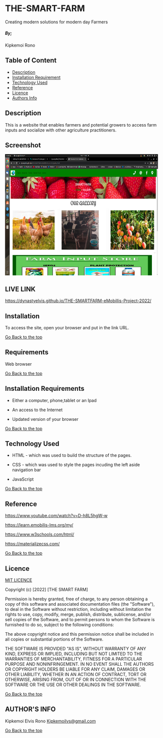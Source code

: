 # THE-SMART-FARM
Creating modern solutions for modern day Farmers

##### By;

Kipkemoi Rono

## Table of Content

+ [Description](#description)
+ [Installation Requirement](#Installation)
+ [Technology Used](#technology-used)
+ [Reference](#reference)
+ [Licence](#licence)
+ [Authors Info](#author-Info)

## Description
<p>This is  a website that enables farmers and potential growers to access farm inputs and socialize with other agriculture practitioners.</p>

## Screenshot
<img src="https://github.com/DynastyElvis/THE-SMARTFARM-eMobillis-Project-2022/blob/main/Screenshot%20from%202022-03-07%2016-48-21.png" width="800px" height="400px">


## LIVE LINK

https://dynastyelvis.github.io/THE-SMARTFARM-eMobillis-Project-2022/


## Installation

To access the site, open your browser and put in the link URL.

[Go Back to the top](#THE-SMART-FARM)
## Requirements

Web browser

[Go Back to the top](#THE-SMART-FARM)

## Installation Requirements

* Either a computer, phone,tablet or an Ipad

* An access to the Internet

* Updated version of your browser


[Go Back to the top](#THE-SMART-FARM)

## Technology Used
* HTML - which was used to build the structure of the pages.

* CSS - which was used to style the pages incuding the left aside navigation bar

* JavaScript

[Go Back to the top](#THE-SMART-FARM)

## Reference
https://www.youtube.com/watch?v=D-h8L5hgW-w

https://learn.emobilis-lms.org/my/

https://www.w3schools.com/html/

https://materializecss.com/


[Go Back to the top](#THE-SMART-FARM)

## Licence

[MIT LICENCE](https://github.com/DynastyElvis/sUBMISSION-2-Independent-Project---Portfolio-Landing-Page/blob/main/LICENSE)

Copyright (c) [2022] [THE SMART FARM]

Permission is hereby granted, free of charge, to any person obtaining a copy
of this software and associated documentation files (the "Software"), to deal
in the Software without restriction, including without limitation the rights
to use, copy, modify, merge, publish, distribute, sublicense, and/or sell
copies of the Software, and to permit persons to whom the Software is
furnished to do so, subject to the following conditions:

The above copyright notice and this permission notice shall be included in all
copies or substantial portions of the Software.

THE SOFTWARE IS PROVIDED "AS IS", WITHOUT WARRANTY OF ANY KIND, EXPRESS OR
IMPLIED, INCLUDING BUT NOT LIMITED TO THE WARRANTIES OF MERCHANTABILITY,
FITNESS FOR A PARTICULAR PURPOSE AND NONINFRINGEMENT. IN NO EVENT SHALL THE
AUTHORS OR COPYRIGHT HOLDERS BE LIABLE FOR ANY CLAIM, DAMAGES OR OTHER
LIABILITY, WHETHER IN AN ACTION OF CONTRACT, TORT OR OTHERWISE, ARISING FROM,
OUT OF OR IN CONNECTION WITH THE SOFTWARE OR THE USE OR OTHER DEALINGS IN THE
SOFTWARE.

[Go Back to the top](#THE-SMART-FARM)

## AUTHOR'S INFO
Kipkemoi Elvis Rono
Kipkemoilvs@gmail.com

[Go Back to the top](#THE-SMART-FARM)
